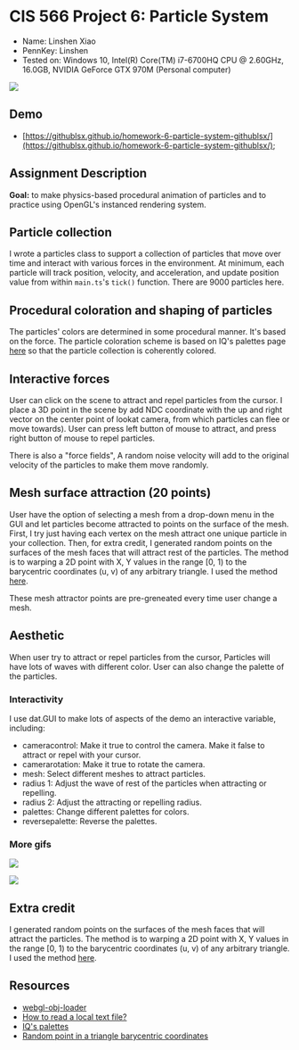 # CIS 566 Project 6: Particle System

* Name: Linshen Xiao
* PennKey: Linshen
* Tested on: Windows 10, Intel(R) Core(TM) i7-6700HQ CPU @ 2.60GHz, 16.0GB, NVIDIA GeForce GTX 970M (Personal computer)

![](img/cover.gif)

## Demo

- [https://githublsx.github.io/homework-6-particle-system-githublsx/](https://githublsx.github.io/homework-6-particle-system-githublsx/);

## Assignment Description

**Goal:** to make physics-based procedural animation of particles and to practice using OpenGL's instanced rendering system.

## Particle collection
I wrote a particles class to support a collection of particles that move over time and interact with various forces in the environment. At minimum, each particle will track position, velocity, and acceleration, and update position value from within `main.ts`'s `tick()` function. There are 9000 particles here.

## Procedural coloration and shaping of particles
The particles' colors are determined in some procedural manner. It's based on the force. The particle coloration scheme is based on IQ's palettes page [here](http://iquilezles.org/www/articles/palettes/palettes.htm) so that the particle collection is coherently colored.

## Interactive forces
User can click on the scene to attract and repel particles from the cursor. I place a 3D point in the scene by add NDC coordinate with the up and right vector on the center point of lookat camera, from which particles can flee or move towards). User can press left button of mouse to attract, and press right button of mouse to repel particles.

There is also a "force fields", A random noise velocity will add to the original velocity of the particles to make them move randomly.

## Mesh surface attraction (20 points)
User have the option of selecting a mesh from a drop-down menu in the GUI and let particles become attracted to points on the surface of the mesh. First, I try just having each vertex on the mesh attract one unique particle in your collection. Then, for extra credit, I generated random points on the surfaces of the mesh faces that will attract rest of the particles. The method is to warping a 2D point with X, Y values in the range [0, 1) to the barycentric coordinates (u, v) of any arbitrary triangle. I used the method [here](https://adamswaab.wordpress.com/2009/12/11/random-point-in-a-triangle-barycentric-coordinates/).

These mesh attractor points are pre-greneated every time user change a mesh.

## Aesthetic
When user try to attract or repel particles from the cursor, Particles will have lots of waves with different color. User can also change the palette of the particles.

### Interactivity

I use dat.GUI to make lots of aspects of the demo an interactive variable, including:

* cameracontrol: Make it true to control the camera. Make it false to attract or repel with your cursor.
* camerarotation: Make it true to rotate the camera.
* mesh: Select different meshes to attract particles.
* radius 1: Adjust the wave of rest of the particles when attracting or repelling.
* radius 2: Adjust the attracting or repelling radius.
* palettes: Change different palettes for colors.
* reversepalette: Reverse the palettes.

### More gifs

![](img/particle3.gif)

![](img/particle4.gif)

## Extra credit

I generated random points on the surfaces of the mesh faces that will attract the particles. The method is to warping a 2D point with X, Y values in the range [0, 1) to the barycentric coordinates (u, v) of any arbitrary triangle. I used the method [here](https://adamswaab.wordpress.com/2009/12/11/random-point-in-a-triangle-barycentric-coordinates/).

## Resources

- [webgl-obj-loader](https://www.npmjs.com/package/webgl-obj-loader)
- [How to read a local text file?](https://stackoverflow.com/questions/14446447/how-to-read-a-local-text-file)
- [IQ's palettes](http://iquilezles.org/www/articles/palettes/palettes.htm)
- [Random point in a triangle barycentric coordinates](https://adamswaab.wordpress.com/2009/12/11/random-point-in-a-triangle-barycentric-coordinates/)
